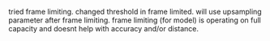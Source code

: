 tried frame limiting.
changed threshold in frame limited. 
will use upsampling parameter after frame limiting.
frame limiting (for model) is operating on full capacity and doesnt help with accuracy and/or distance.

